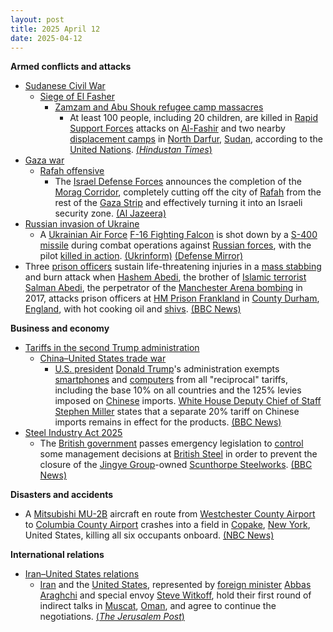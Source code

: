 ```yaml
---
layout: post
title: 2025 April 12
date: 2025-04-12
---
```



**Armed conflicts and attacks**

* [Sudanese Civil War](https://en.wikipedia.org/wiki/Sudanese_civil_war_%282023%E2%80%93present%29 "Sudanese civil war (2023–present)")
  + [Siege of El Fasher](https://en.wikipedia.org/wiki/Siege_of_El_Fasher "Siege of El Fasher")
    - [Zamzam and Abu Shouk refugee camp massacres](https://en.wikipedia.org/wiki/Zamzam_and_Abu_Shouk_refugee_camp_massacres "Zamzam and Abu Shouk refugee camp massacres")
      * At least 100 people, including 20 children, are killed in [Rapid Support Forces](https://en.wikipedia.org/wiki/Rapid_Support_Forces "Rapid Support Forces") attacks on [Al-Fashir](https://en.wikipedia.org/wiki/Al-Fashir "Al-Fashir") and two nearby [displacement camps](https://en.wikipedia.org/wiki/Internal_displacement "Internal displacement") in [North Darfur](https://en.wikipedia.org/wiki/North_Darfur "North Darfur"), [Sudan](https://en.wikipedia.org/wiki/Sudan "Sudan"), according to the [United Nations](https://en.wikipedia.org/wiki/United_Nations "United Nations"). [(*Hindustan Times*)](https://www.hindustantimes.com/world-news/over-100-feared-dead-in-sudan-paramilitary-attacks-in-darfur-un-101744479360926.html)
* [Gaza war](https://en.wikipedia.org/wiki/Gaza_war "Gaza war")
  + [Rafah offensive](https://en.wikipedia.org/wiki/Rafah_offensive "Rafah offensive")
    - The [Israel Defense Forces](https://en.wikipedia.org/wiki/Israel_Defense_Forces "Israel Defense Forces") announces the completion of the [Morag Corridor](https://en.wikipedia.org/wiki/Morag_Corridor "Morag Corridor"), completely cutting off the city of [Rafah](https://en.wikipedia.org/wiki/Rafah "Rafah") from the rest of the [Gaza Strip](https://en.wikipedia.org/wiki/Gaza_Strip "Gaza Strip") and effectively turning it into an Israeli security zone. [(Al Jazeera)](https://www.aljazeera.com/news/liveblog/2025/4/12/live-dozens-of-israeli-attacks-kill-only-women-children-in-gaza-un)
* [Russian invasion of Ukraine](https://en.wikipedia.org/wiki/Russian_invasion_of_Ukraine "Russian invasion of Ukraine")
  + A [Ukrainian Air Force](https://en.wikipedia.org/wiki/Ukrainian_Air_Force "Ukrainian Air Force") [F-16 Fighting Falcon](https://en.wikipedia.org/wiki/General_Dynamics_F-16_Fighting_Falcon "General Dynamics F-16 Fighting Falcon") is shot down by a [S-400 missile](https://en.wikipedia.org/wiki/S-400_missile_system "S-400 missile system") during combat operations against [Russian forces](https://en.wikipedia.org/wiki/Russian_Armed_Forces "Russian Armed Forces"), with the pilot [killed in action](https://en.wikipedia.org/wiki/Killed_in_action "Killed in action"). [(Ukrinform)](https://www.ukrinform.net/rubric-society/3981341-ukraines-f16-pilot-killed-while-performing-combat-mission.html) [(Defense Mirror)](https://www.defensemirror.com/news/39280)
* Three [prison officers](https://en.wikipedia.org/wiki/Prison_officer "Prison officer") sustain life-threatening injuries in a [mass stabbing](https://en.wikipedia.org/wiki/Mass_stabbing "Mass stabbing") and burn attack when [Hashem Abedi](https://en.wikipedia.org/wiki/Manchester_Arena_bombing#Investigations_and_inquiries "Manchester Arena bombing"), the brother of [Islamic terrorist](https://en.wikipedia.org/wiki/Islamic_terrorism "Islamic terrorism") [Salman Abedi](https://en.wikipedia.org/wiki/Manchester_Arena_bombing#Investigations_and_inquiries "Manchester Arena bombing"), the perpetrator of the [Manchester Arena bombing](https://en.wikipedia.org/wiki/Manchester_Arena_bombing "Manchester Arena bombing") in 2017, attacks prison officers at [HM Prison Frankland](https://en.wikipedia.org/wiki/HM_Prison_Frankland "HM Prison Frankland") in [County Durham](https://en.wikipedia.org/wiki/County_Durham "County Durham"), [England](https://en.wikipedia.org/wiki/England "England"), with hot cooking oil and [shivs](https://en.wikipedia.org/wiki/Shiv_%28weapon%29 "Shiv (weapon)"). [(BBC News)](https://www.bbc.com/news/articles/cz95kggw7nxo)

**Business and economy**

* [Tariffs in the second Trump administration](https://en.wikipedia.org/wiki/Tariffs_in_the_second_Trump_administration "Tariffs in the second Trump administration")
  + [China–United States trade war](https://en.wikipedia.org/wiki/China%E2%80%93United_States_trade_war "China–United States trade war")
    - [U.S. president](https://en.wikipedia.org/wiki/President_of_the_United_States "President of the United States") [Donald Trump](https://en.wikipedia.org/wiki/Donald_Trump "Donald Trump")'s administration exempts [smartphones](https://en.wikipedia.org/wiki/Smartphone "Smartphone") and [computers](https://en.wikipedia.org/wiki/Computer "Computer") from all "reciprocal" tariffs, including the base 10% on all countries and the 125% levies imposed on [Chinese](https://en.wikipedia.org/wiki/China "China") imports. [White House Deputy Chief of Staff](https://en.wikipedia.org/wiki/White_House_Deputy_Chief_of_Staff "White House Deputy Chief of Staff") [Stephen Miller](https://en.wikipedia.org/wiki/Stephen_Miller_%28political_advisor%29 "Stephen Miller (political advisor)") states that a separate 20% tariff on Chinese imports remains in effect for the products. [(BBC News)](https://www.bbc.com/news/articles/c20xn626y81o)
* [Steel Industry Act 2025](https://en.wikipedia.org/wiki/Steel_Industry_%28Special_Measures%29_Act_2025 "Steel Industry (Special Measures) Act 2025")
  + The [British government](https://en.wikipedia.org/wiki/Government_of_the_United_Kingdom "Government of the United Kingdom") passes emergency legislation to [control](https://en.wikipedia.org/wiki/Nationalization "Nationalization") some management decisions at [British Steel](https://en.wikipedia.org/wiki/British_Steel_%282016%E2%80%93present%29 "British Steel (2016–present)") in order to prevent the closure of the [Jingye Group](https://en.wikipedia.org/wiki/Jingye_Group "Jingye Group")-owned [Scunthorpe Steelworks](https://en.wikipedia.org/wiki/Scunthorpe_Steelworks "Scunthorpe Steelworks"). [(BBC News)](https://www.bbc.com/news/live/cyvqm83z1nrt)

**Disasters and accidents**

* A [Mitsubishi MU-2B](https://en.wikipedia.org/wiki/Mitsubishi_MU-2 "Mitsubishi MU-2") aircraft en route from [Westchester County Airport](https://en.wikipedia.org/wiki/Westchester_County_Airport "Westchester County Airport") to [Columbia County Airport](https://en.wikipedia.org/wiki/Columbia_County_Airport "Columbia County Airport") crashes into a field in [Copake](https://en.wikipedia.org/wiki/Copake%2C_New_York "Copake, New York"), [New York](https://en.wikipedia.org/wiki/New_York_%28state%29 "New York (state)"), United States, killing all six occupants onboard. [(NBC News)](https://wnyt.com/top-stories/fatal-plane-crash-in-copake-area-columbia-county/)

**International relations**

* [Iran–United States relations](https://en.wikipedia.org/wiki/Iran%E2%80%93United_States_relations "Iran–United States relations")
  + [Iran](https://en.wikipedia.org/wiki/Iran "Iran") and the [United States](https://en.wikipedia.org/wiki/United_States "United States"), represented by [foreign minister](https://en.wikipedia.org/wiki/Foreign_Ministry_of_Iran "Foreign Ministry of Iran") [Abbas Araghchi](https://en.wikipedia.org/wiki/Abbas_Araghchi "Abbas Araghchi") and special envoy [Steve Witkoff](https://en.wikipedia.org/wiki/Steve_Witkoff "Steve Witkoff"), hold their first round of indirect talks in [Muscat](https://en.wikipedia.org/wiki/Muscat "Muscat"), [Oman](https://en.wikipedia.org/wiki/Oman "Oman"), and agree to continue the negotiations. [(*The Jerusalem Post*)](https://www.jpost.com/middle-east/article-849909)

